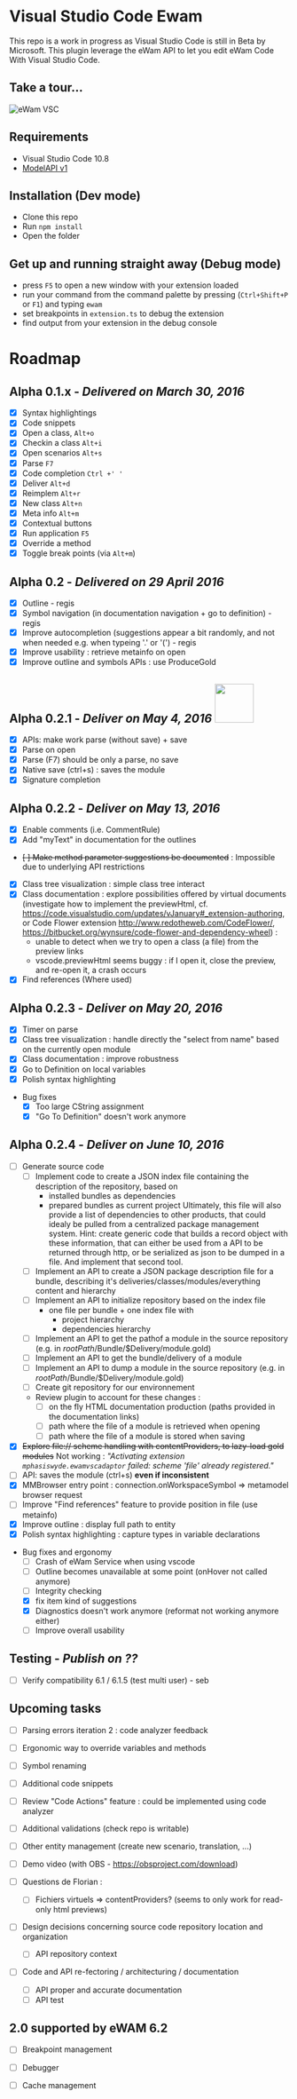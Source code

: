 # Visual Studio Code Ewam

This repo is a work in progress as Visual Studio Code is still in Beta by Microsoft.
This plugin leverage the eWam API to let you edit eWam Code With Visual Studio Code.

## Take a tour...
![eWam VSC](tour.gif)

## Requirements
* Visual Studio Code 10.8
* [ModelAPI v1](https://github.com/MphasisWyde/WydeActiveModelerAPI)

## Installation (Dev mode)
* Clone this repo
* Run `npm install`
* Open the folder

## Get up and running straight away (Debug mode)
* press `F5` to open a new window with your extension loaded
* run your command from the command palette by pressing (`Ctrl+Shift+P` or `F1`) and typing `ewam`
* set breakpoints in `extension.ts` to debug the extension
* find output from your extension in the debug console

# Roadmap

## Alpha 0.1.x - *Delivered on March 30, 2016*
- [x] Syntax highlightings 
- [x] Code snippets
- [x] Open a class, `Alt+o`  
- [x] Checkin a class `Alt+i` 
- [x] Open scenarios `Alt+s` 
- [x] Parse `F7` 
- [x] Code completion  `Ctrl +' '`
- [x] Deliver  `Alt+d`
- [x] Reimplem  `Alt+r`
- [x] New class  `Alt+n`
- [x] Meta info  `Alt+m`
- [x] Contextual buttons
- [x] Run application `F5`
- [x] Override a method
- [x] Toggle break points (via `Alt+m`)

## Alpha 0.2 - *Delivered on 29 April 2016*
   
- [x] Outline - regis
- [x] Symbol navigation (in documentation navigation + go to definition) - regis
- [x] Improve autocompletion (suggestions appear a bit randomly, and not when needed e.g. when typeing '.' or '(') - regis
- [x] Improve usability : retrieve metainfo on open
- [x] Improve outline and symbols APIs : use ProduceGold

## Alpha 0.2.1 - *Deliver on May 4, 2016* [<img src="https://cdn0.iconfinder.com/data/icons/star-wars/48/x-wing-512.png" width="70"/>](http://www.google.fr/search?q=may+the+4th)

- [x] APIs: make work parse (without save) + save
- [x] Parse on open
- [x] Parse (F7) should be only a parse, no save
- [x] Native save (ctrl+s) : saves the module
- [x] Signature completion

## Alpha 0.2.2 - *Deliver on May 13, 2016*

- [x] Enable comments (i.e. CommentRule)
- [x] Add "myText" in documentation for the outlines
- ~~[ ] Make method parameter suggestions be documented~~ : Impossible due to underlying API restrictions
- [x] Class tree visualization : simple class tree interact
- [x] Class documentation : explore possibilities offered by virtual documents (investigate how to implement the previewHtml, cf. https://code.visualstudio.com/updates/vJanuary#_extension-authoring, or Code Flower extension http://www.redotheweb.com/CodeFlower/, https://bitbucket.org/wynsure/code-flower-and-dependency-wheel) :
    - unable to detect when we try to open a class (a file) from the preview links
    - vscode.previewHtml seems buggy : if I open it, close the preview, and re-open it, a crash occurs
- [x] Find references (Where used)

## Alpha 0.2.3 - *Deliver on May 20, 2016*

- [x] Timer on parse
- [x] Class tree visualization : handle directly the "select from name" based on the currently open module
- [x] Class documentation : improve robustness
- [x] Go to Definition on local variables
- [x] Polish syntax highlighting
- Bug fixes
    - [x] Too large CString assignment
    - [x] "Go To Definition" doesn't work anymore
    
## Alpha 0.2.4 - *Deliver on June 10, 2016*

- [ ] Generate source code
    - [ ] Implement code to create a JSON index file containing the description of the repository, based on
        - installed bundles as dependencies
        - prepared bundles as current project
        Ultimately, this file will also provide a list of dependencies to other products, that could idealy be pulled from a centralized package management system.
        Hint: create generic code that builds a record object with these information, that can either be used from a API to be returned through http, or be serialized as json to be dumped in a file. And implement that second tool.
    - [ ] Implement an API to create a JSON package description file for a bundle, describing it's deliveries/classes/modules/everything content and hierarchy
    - [ ] Implement an API to initialize repository based on the index file
        - one file per bundle + one index file with
            - project hierarchy
            - dependencies hierarchy
    - [ ] Implement an API to get the pathof a module in the source repository (e.g. in $rootPath/$Bundle/$Delivery/module.gold)
    - [ ] Implement an API to get the bundle/delivery of a module
    - [ ] Implement an API to dump a module in the source repository (e.g. in $rootPath/$Bundle/$Delivery/module.gold)
    - [ ] Create git repository for our environnement
    - Review plugin to account for these changes :
        - [ ] on the fly HTML documentation production (paths provided in the documentation links)
        - [ ] path where the file of a module is retrieved when opening
        - [ ] path where the file of a module is stored when saving 
- [x] ~~Explore file:// scheme handling with contentProviders, to lazy-load gold modules~~ Not working : *"Activating extension `mphasiswyde.ewamvscadaptor` failed: scheme 'file' already registered."*   
- [ ] API: saves the module (ctrl+s) **even if inconsistent**
- [x] MMBrowser entry point : connection.onWorkspaceSymbol => metamodel browser request
- [ ] Improve "Find references" feature to provide position in file (use metainfo)
- [x] Improve outline : display full path to entity
- [x] Polish syntax highlighting : capture types in variable declarations
- Bug fixes and ergonomy
    - [ ] Crash of eWam Service when using vscode
    - [ ] Outline becomes unavailable at some point (onHover not called anymore)
    - [ ] Integrity checking
    - [x] fix item kind of suggestions
    - [x] Diagnostics doesn't work anymore (reformat not working anymore either)
    - [ ] Improve overall usability

## Testing - *Publish on ??*

- [ ] Verify compatibility 6.1 / 6.1.5 (test multi user) - seb

## Upcoming tasks
    
- [ ] Parsing errors iteration 2 : code analyzer feedback 
- [ ] Ergonomic way to override variables and methods
- [ ] Symbol renaming
- [ ] Additional code snippets
- [ ] Review "Code Actions" feature : could be implemented using code analyzer
- [ ] Additional validations (check repo is writable)
- [ ] Other entity management (create new scenario, translation, ...)
- [ ] Demo video (with OBS - https://obsproject.com/download)

- [ ] Questions de Florian : 
    - [ ] Fichiers virtuels => contentProviders? (seems to only work for read-only html previews)

- [ ] Design decisions concerning source code repository location and organization
    - [ ] API repository context

- [ ] Code and API re-fectoring  / architecturing / documentation
    - [ ] API proper and accurate documentation
    - [ ] API test

## 2.0 supported by eWAM 6.2
- [ ] Breakpoint management
- [ ] Debugger
- [ ] Cache management







